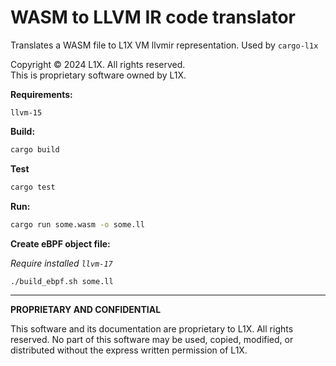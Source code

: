 # WASM to LLVM IR code translator

Translates a WASM file to L1X VM llvmir representation. Used by `cargo-l1x`

Copyright © 2024 L1X. All rights reserved.  
This is proprietary software owned by L1X.

**Requirements:**
```
llvm-15
```

**Build:**
```bash
cargo build
```

**Test**
```bash
cargo test
```

**Run:**
```bash
cargo run some.wasm -o some.ll
```

**Create eBPF object file:**

*Require installed `llvm-17`*

```bash
./build_ebpf.sh some.ll
```

---

**PROPRIETARY AND CONFIDENTIAL**

This software and its documentation are proprietary to L1X. All rights reserved. No part of this software may be used, copied, modified, or distributed without the express written permission of L1X.
